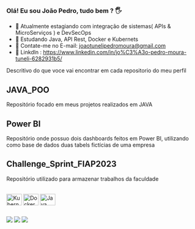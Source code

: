 ### Olá! Eu sou João Pedro, tudo bem ? 🖐️
- 🔭 Atualmente estagiando com integração de sistemas( APIs & MicroServiços ) e DevSecOps
- 🌱 Estudando Java, API Rest, Docker e Kubernets
- 📩 Contate-me no E-mail: joaotunelipedromoura@gmail.com
- 👔 Linkdln : <https://www.linkedin.com/in/jo%C3%A3o-pedro-moura-tuneli-6282931b5/>

Descritivo do que voce vai encontrar em cada repositorio do meu perfil

<div>
  <h2>JAVA_POO</h2>
  <p>Repositório focado em meus projetos realizados em JAVA</p>

  <h2>Power BI</h2>
  <p>Repositório onde possuo dois dashboards feitos em Power BI, utilizando como base de dados duas tabels fictícias de uma empresa</p>

  <h2>Challenge_Sprint_FIAP2023</h2>
  <p>Repositório utilizado para armazenar trabalhos da faculdade</p>
</div>

<div style="display: inline_block"><br>
  <img align="center" alt="Kubernets" height="30" width="40" src="https://cdn.jsdelivr.net/gh/devicons/devicon/icons/kubernetes/kubernetes-plain.svg">
  <img align="center" alt="Docker" height="30" width="40" src="https://cdn.jsdelivr.net/gh/devicons/devicon/icons/docker/docker-original.svg">
  <img align="center" alt="Java" height="30" width="40" src="https://user-images.githubusercontent.com/25181517/117201156-9a724800-adec-11eb-9a9d-3cd0f67da4bc.png">
</div>
  
  ##
 
<div> 
  <a href="https://discord.gg/wagxz" target="_blank"><img src="https://img.shields.io/badge/Discord-7289DA?style=for-the-badge&logo=discord&logoColor=white" target="_blank"></a> 
  <a href = "mailto:joaotunelipedromoura@gmail.com"><img src="https://img.shields.io/badge/-Gmail-%23333?style=for-the-badge&logo=gmail&logoColor=white" target="_blank"></a>
  <a href="https://www.linkedin.com/in/jo%C3%A3o-pedro-moura-tuneli-6282931b5/" target="_blank"><img src="https://img.shields.io/badge/-LinkedIn-%230077B5?style=for-the-badge&logo=linkedin&logoColor=white" target="_blank"></a> 
  
</div>
